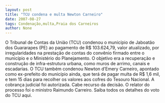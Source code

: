 ```yaml
---
layout: post
title: "TCU condena e multa Newton Carneiro"
date: 2007-08-27
tags: Condenação,multa,Praia dos Carneiros
author: None
---
```

O Tribunal de Contas da Uni&atilde;o (TCU) condenou o munic&iacute;pio de Jaboat&atilde;o dos Guararapes (PE) ao pagamento de R$ 103.624,79, valor atualizado, por irregularidades na presta&ccedil;&atilde;o de contas do conv&ecirc;nio firmado entre o munic&iacute;pio e o Minist&eacute;rio do Planejamento. O objetivo era a recupera&ccedil;&atilde;o e constru&ccedil;&atilde;o de infra-estrutura urbana, como muros de arrimo, canais e escadarias.
O&nbsp;TCU tamb&eacute;m condenou Newton d&rsquo;Emery Carneiro, apontado como ex-prefeito do munic&iacute;pio ainda, que ter&aacute; de pagar multa de R$ 1,6 mil, e tem 15 dias para recolher os valores aos cofres do Tesouro Nacional. A cobran&ccedil;a judicial foi autorizada. Cabe recurso da decis&atilde;o. O relator do processo foi o ministro Raimundo Carreiro.
Saiba todos os detalhes do voto do TCU aqui. 